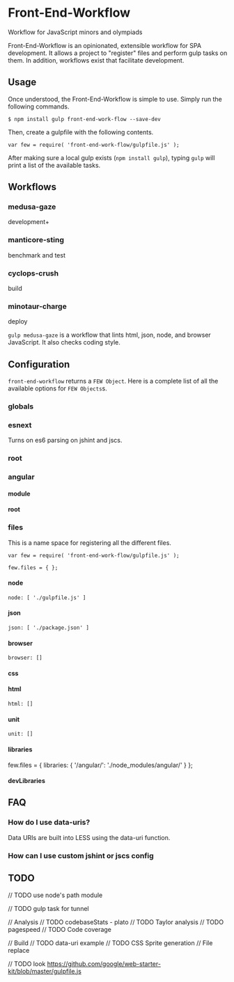 Front-End-Workflow
==================

Workflow for JavaScript minors and olympiads

Front-End-Workflow is an opinionated, extensible workflow for SPA development.
It allows a project to "register" files and perform gulp tasks on them. In
addition, workflows exist that facilitate development.

Usage
-----

Once understood, the Front-End-Workflow is simple to use. Simply run the
following commands.

    $ npm install gulp front-end-work-flow --save-dev

Then, create a gulpfile with the following contents.

    var few = require( 'front-end-work-flow/gulpfile.js' );

After making sure a local gulp exists (`npm install gulp`), typing `gulp` will
print a list of the available tasks.

Workflows
---------

### medusa-gaze

development+

### manticore-sting

benchmark and test

### cyclops-crush

build

### minotaur-charge

deploy

`gulp medusa-gaze` is a workflow that lints html, json, node, and browser
JavaScript. It also checks coding style.

Configuration
-------------

`front-end-workflow` returns a `FEW Object`. Here is a complete list of all the
available options for `FEW Objects`s.








### globals

### esnext

Turns on es6 parsing on jshint and jscs.

### root

### angular

#### module

#### root

### files

This is a name space for registering all the different files.

    var few = require( 'front-end-work-flow/gulpfile.js' );

    few.files = { };

#### node

    node: [ './gulpfile.js' ]

#### json

    json: [ './package.json' ]

#### browser

    browser: []

#### css

#### html

    html: []

#### unit

    unit: []

#### libraries

   few.files = {
     libraries: {
       '/angular/': './node_modules/angular/'
     }
   };

#### devLibraries


FAQ
---

### How do I use data-uris?

Data URIs are built into LESS using the data-uri function.

### How can I use custom jshint or jscs config


TODO
----

// TODO use node's path module

// TODO gulp task for tunnel

// Analysis
// TODO codebaseStats - plato
// TODO Taylor analysis
// TODO pagespeed
// TODO Code coverage

// Build
// TODO data-uri example
// TODO CSS Sprite generation
// File replace

// TODO look https://github.com/google/web-starter-kit/blob/master/gulpfile.js
